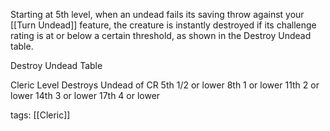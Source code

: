 Starting at 5th level, when an undead fails its saving throw against your [[Turn Undead]] feature, the creature is instantly destroyed if its challenge rating is at or below a certain threshold, as shown in the Destroy Undead table.

Destroy Undead Table

Cleric Level		Destroys Undead of CR
5th						1/2 or lower
8th						1 or lower
11th					2 or lower
14th					3 or lower
17th					4 or lower

tags: [[Cleric]]